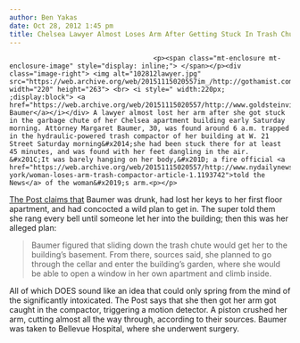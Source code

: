```yaml
---
author: Ben Yakas
date: Oct 28, 2012 1:45 pm
title: Chelsea Lawyer Almost Loses Arm After Getting Stuck In Trash Chute
---
```


	
										<p><span class="mt-enclosure mt-enclosure-image" style="display: inline;"> </span></p><div class="image-right"> <img alt="102812lawyer.jpg" src="https://web.archive.org/web/20151115020557im_/http://gothamist.com/attachments/byakas/102812lawyer.jpg" width="220" height="263"> <br> <i style=" width:220px; ;display:block"> <a href="https://web.archive.org/web/20151115020557/http://www.goldsteinvisa.com/staff.html">Margaret Baumer</a></i></div> A lawyer almost lost her arm after she got stuck in the garbage chute of her Chelsea apartment building early Saturday morning. Attorney Margaret Baumer, 30, was found around 6 a.m. trapped in the hydraulic-powered trash compactor of her building at W. 21 Street Saturday morning&#x2014;she had been stuck there for at least 45 minutes, and was found with her feet dangling in the air. &#x201C;It was barely hanging on her body,&#x201D; a fire official <a href="https://web.archive.org/web/20151115020557/http://www.nydailynews.com/new-york/woman-loses-arm-trash-compactor-article-1.1193742">told the News</a> of the woman&#x2019;s arm.<p></p>

<p><a href="https://web.archive.org/web/20151115020557/http://www.nypost.com/p/news/local/manhattan/oh_chute_gal_trash_ploy_horror_8FfVqSo95Bnhd3BZ6fe3IL">The Post claims that</a> Baumer was drunk, had lost her keys to her first floor apartment, and had concocted a wild plan to get in. The super told them she rang every bell until someone let her into the building; then this was her alleged plan:</p>

<blockquote>Baumer figured that sliding down the trash chute would get her to the building&#x2019;s basement. From there, sources said, she planned to go through the cellar and enter the building&#x2019;s garden, where she would be able to open a window in her own apartment and climb inside.</blockquote>

<p>All of which DOES sound like an idea that could only spring from the mind of the significantly intoxicated. The Post says that she then got her arm got caught in the compactor, triggering a motion detector. A piston crushed her arm, cutting almost all the way through, according to their sources. Baumer was taken to Bellevue Hospital, where she underwent surgery.</p>					
										
									
				
